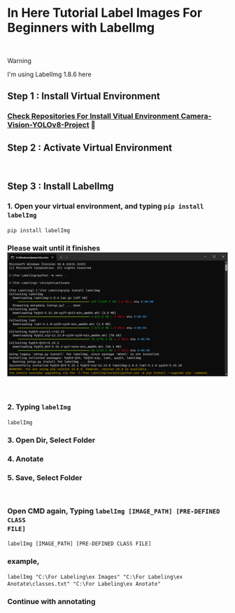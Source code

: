 # In Here Tutorial Label Images For Beginners with LabelImg
$~$
> [!WARNING]
> I'm using LabelImg 1.8.6 here
$~$

## Step 1 : Install Virtual Environment
### [Check Repositories For Install Vitual Environment Camera-Vision-YOLOv8-Project](https://github.com/rakhazl/Camera-Vision-YOLOv8-Project.git) :ok_person:

## Step 2 : Activate Virtual Environment
$~$
## Step 3 : Install LabelImg
### 1. Open your virtual environment, and typing <code>pip install labelImg</code>
    pip install labelImg
### Please wait until it finishes![](https://github.com/rakhazl/Label-Images-For-Beginners/blob/main/Ducomentation%20Tutor.png)
$~$
### 2. Typing <code>labelImg</code>
    labelImg
### 3. Open Dir, Select Folder
### 4. Anotate 
### 5. Save, Select Folder
$~$ 
### Open CMD again, Typing <code>labelImg [IMAGE_PATH] [PRE-DEFINED CLASS FILE]</code>
    labelImg [IMAGE_PATH] [PRE-DEFINED CLASS FILE]
### example, 
    labelImg "C:\For Labeling\ex Images" "C:\For Labeling\ex Anotate\classes.txt" "C:\For Labeling\ex Anotate"
### Continue with annotating